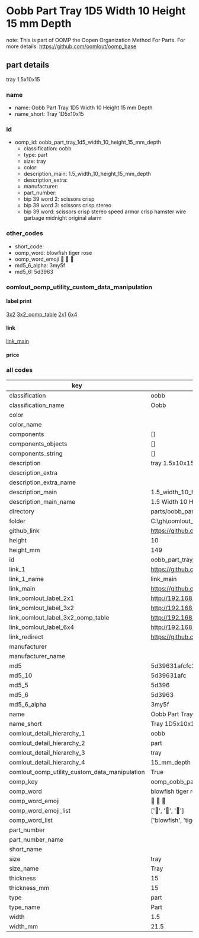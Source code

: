 # Oobb Part Tray 1D5 Width 10 Height 15 mm Depth  

note: This is part of OOMP the Oopen Organization Method For Parts. For more details: https://github.com/oomlout/oomp_base

##  part details
  



tray 1.5x10x15



### name
* name: Oobb Part Tray 1D5 Width 10 Height 15 mm Depth
* name_short: Tray 1D5x10x15 
### id
* oomp_id: oobb_part_tray_1d5_width_10_height_15_mm_depth
  * classification: oobb
  * type: part
  * size: tray
  * color: 
  * description_main: 1.5_width_10_height_15_mm_depth
  * description_extra: 
  * manufacturer: 
  * part_number: 
  * bip 39 word 2: scissors crisp
  * bip 39 word 3: scissors crisp stereo
  * bip 39 word: scissors crisp stereo speed armor crisp hamster wire garbage midnight original alarm

### other_codes
* short_code: 
* oomp_word: blowfish tiger rose
* oomp_word_emoji :blowfish: :tiger: :rose:
* md5_6_alpha: 3my5f
* md5_6: 5d3963






### oomlout_oomp_utility_custom_data_manipulation
#### label print
[3x2](http://192.168.1.245:1112/?label=oomp%203my5f)
[3x2_oomp_table](http://192.168.1.108:1112/?label=oomp%203my5f)
[2x1](http://192.168.1.242:1112/?label=oomp%203my5f)
[6x4](http://192.168.1.55:1112/?label=oomp%203my5f)    

#### link

[link_main](https://github.com/oomlout/oomlout_oobb_version_4_generated_parts/tree/main/navigation_oomp/oobb/part/tray/1.5_width_10_height_15_mm_depth/part)                              

#### price







### all codes 
| key | value |  
| --- | --- |  
| classification | oobb |  
| classification_name | Oobb |  
| color |  |  
| color_name |  |  
| components | [] |  
| components_objects | [] |  
| components_string | [] |  
| description | tray 1.5x10x15 |  
| description_extra |  |  
| description_extra_name |  |  
| description_main | 1.5_width_10_height_15_mm_depth |  
| description_main_name | 1.5 Width 10 Height 15 mm Depth |  
| directory | parts/oobb_part_tray_1d5_width_10_height_15_mm_depth |  
| folder | C:\gh\oomlout_oobb_version_4_generated_parts\parts\oobb_part_tray_1d5_width_10_height_15_mm_depth |  
| github_link | https://github.com/oomlout/oomlout_oomp_part_src/tree/main/parts/oobb_part_tray_1d5_width_10_height_15_mm_depth |  
| height | 10 |  
| height_mm | 149 |  
| id | oobb_part_tray_1d5_width_10_height_15_mm_depth |  
| link_1 | https://github.com/oomlout/oomlout_oobb_version_4_generated_parts/tree/main/navigation_oomp/oobb/part/tray/1.5_width_10_height_15_mm_depth/part |  
| link_1_name | link_main |  
| link_main | https://github.com/oomlout/oomlout_oobb_version_4_generated_parts/tree/main/navigation_oomp/oobb/part/tray/1.5_width_10_height_15_mm_depth/part |  
| link_oomlout_label_2x1 | http://192.168.1.242:1112/?label=oomp%203my5f |  
| link_oomlout_label_3x2 | http://192.168.1.245:1112/?label=oomp%203my5f |  
| link_oomlout_label_3x2_oomp_table | http://192.168.1.108:1112/?label=oomp%203my5f |  
| link_oomlout_label_6x4 | http://192.168.1.55:1112/?label=oomp%203my5f |  
| link_redirect | https://github.com/oomlout/oomlout_oobb_version_4_generated_parts/tree/main/parts/oobb_tray_1d5_10_15 |  
| manufacturer |  |  
| manufacturer_name |  |  
| md5 | 5d39631afcfc2d14ce85fd11ab0cee08 |  
| md5_10 | 5d39631afc |  
| md5_5 | 5d396 |  
| md5_6 | 5d3963 |  
| md5_6_alpha | 3my5f |  
| name | Oobb Part Tray 1D5 Width 10 Height 15 mm Depth |  
| name_short | Tray 1D5x10x15  |  
| oomlout_detail_hierarchy_1 | oobb |  
| oomlout_detail_hierarchy_2 | part |  
| oomlout_detail_hierarchy_3 | tray |  
| oomlout_detail_hierarchy_4 | 15_mm_depth |  
| oomlout_oomp_utility_custom_data_manipulation | True |  
| oomp_key | oomp_oobb_part_tray_1d5_width_10_height_15_mm_depth |  
| oomp_word | blowfish tiger rose |  
| oomp_word_emoji | :blowfish: :tiger: :rose: |  
| oomp_word_emoji_list | [':blowfish:', ':tiger:', ':rose:'] |  
| oomp_word_list | ['blowfish', 'tiger', 'rose'] |  
| part_number |  |  
| part_number_name |  |  
| short_name |  |  
| size | tray |  
| size_name | Tray |  
| thickness | 15 |  
| thickness_mm | 15 |  
| type | part |  
| type_name | Part |  
| width | 1.5 |  
| width_mm | 21.5 |  
